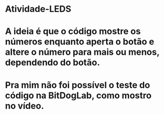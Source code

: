 # Atividade-LEDS

# A ideia é que o código mostre os números enquanto aperta o botão e altere o número para mais ou menos, dependendo do botão.

# Pra mim não foi possível o teste do código na BitDogLab, como mostro no vídeo. 
